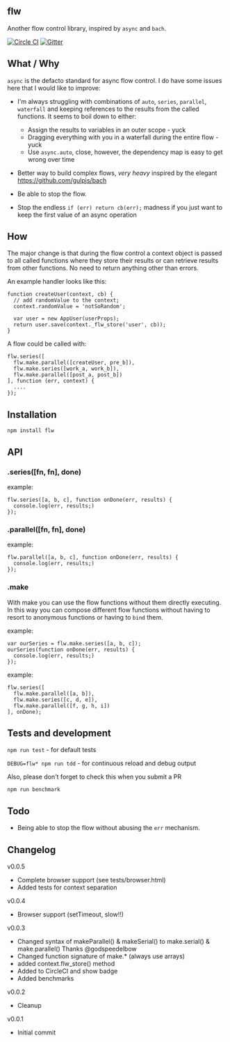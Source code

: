 ## flw

Another flow control library, inspired by `async` and `bach`.

[![Circle CI](https://circleci.com/gh/whyhankee/flw.svg?style=svg)](https://circleci.com/gh/whyhankee/flw)
[![Gitter](https://badges.gitter.im/Join%20Chat.svg)](https://gitter.im/whyhankee/flw?utm_source=badge&utm_medium=badge&utm_campaign=pr-badge&utm_content=badge)


## What / Why

`async` is the defacto standard for async flow control. I do have some issues here that I would like to improve:

* I'm always struggling with combinations of `auto`, `series`, `parallel`, `waterfall` and keeping references to the results from the called functions. It seems to boil down to either:

	* Assign the results to variables in an outer scope - yuck
	* Dragging everything with you in a waterfall during the entire flow - yuck
	* Use `async.auto`, close, however, the dependency map is easy to get wrong over time

* Better way to build complex flows, *very heavy* inspired by the elegant  <https://github.com/gulpjs/bach>

* Be able to stop the flow.

* Stop the endless `if (err) return cb(err);` madness if you just want to keep the first value of an async operation


## How

The major change is that during the flow control a context object is passed to all called functions where they store their results or can retrieve results from other functions. No need to return anything other than errors.

An example handler looks like this:
```
function createUser(context, cb) {
  // add randomValue to the context;
  context.randomValue = 'notSoRandom';

  var user = new AppUser(userProps);
  return user.save(context._flw_store('user', cb));
}
```

A flow could be called with:
```
flw.series([
  flw.make.parallel([createUser, pre_b]),
  flw.make.series([work_a, work_b]),
  flw.make.parallel([post_a, post_b])
], function (err, context) {
  ....
});
```


## Installation

    npm install flw

## API

### .series([fn, fn], done)

example:
```
flw.series([a, b, c], function onDone(err, results) {
  console.log(err, results;)
});
```
### .parallel([fn, fn], done)

example:
```
flw.parallel([a, b, c], function onDone(err, results) {
  console.log(err, results;)
});
```

### .make

With make you can use the flow functions without them directly executing. In this
way you can compose different flow functions without having to resort to anonymous
functions or having to `bind` them.

example:
```
var ourSeries = flw.make.series([a, b, c]);
ourSeries(function onDone(err, results) {
  console.log(err, results;)
});
```

example:
```
flw.series([
  flw.make.parallel([a, b]),
  flw.make.series([c, d, e]),
  flw.make.parallel([f, g, h, i])
], onDone);
```

## Tests and development

`npm run test` - for default tests

`DEBUG=flw* npm run tdd` - for continuous reload and debug output

Also, please don't forget to check this when you submit a PR

`npm run benchmark`


## Todo

* Being able to stop the flow without abusing the `err` mechanism.

## Changelog

v0.0.5

* Complete browser support (see tests/browser.html)
* Added tests for context separation

v0.0.4

* Browser support (setTimeout, slow!!)

v0.0.3

* Changed syntax of makeParallel() & makeSerial() to make.serial() & make.parallel()
  Thanks @godspeedelbow
* Changed function signature of make.* (always use arrays)
* added context.flw_store() method
* Added to CircleCI and show badge
* Added benchmarks

v0.0.2

* Cleanup

v0.0.1

* Initial commit
